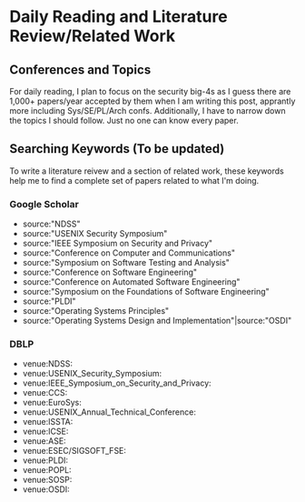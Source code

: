 # Daily Reading and Literature Review/Related Work

## Conferences and Topics

For daily reading, I plan to focus on the security big-4s as I guess there are
1,000+ papers/year accepted by them when I am writing this post, apprantly more
including Sys/SE/PL/Arch confs. Additionally, I have to narrow down the topics
I should follow. Just no one can know every paper.

## Searching Keywords (To be updated)

To write a literature reivew and a section of related work, these keywords help
me to find a complete set of papers related to what I'm doing.

### Google Scholar

- source:"NDSS"
- source:"USENIX Security Symposium"
- source:"IEEE Symposium on Security and Privacy"
- source:"Conference on Computer and Communications"
- source:"Symposium on Software Testing and Analysis"
- source:"Conference on Software Engineering"
- source:"Conference on Automated Software Engineering"
- source:"Symposium on the Foundations of Software Engineering"
- source:"PLDI"
- source:"Operating Systems Principles"
- source:"Operating Systems Design and Implementation"|source:"OSDI"

### DBLP

- venue:NDSS: 
- venue:USENIX_Security_Symposium: 
- venue:IEEE_Symposium_on_Security_and_Privacy: 
- venue:CCS: 
- venue:EuroSys: 
- venue:USENIX_Annual_Technical_Conference: 
- venue:ISSTA:
- venue:ICSE:
- venue:ASE:
- venue:ESEC/SIGSOFT_FSE: 
- venue:PLDI: 
- venue:POPL: 
- venue:SOSP:
- venue:OSDI:
